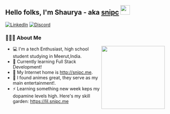## Hello folks, I'm Shaurya - aka [snipc](https://github.com/realsnipc) <img src="https://raw.githubusercontent.com/iampavangandhi/iampavangandhi/master/gifs/Hi.gif" width="30px"></h2>


[![LinkedIn](https://img.shields.io/badge/linkedin-%230077B5.svg?&style=for-the-badge&logo=linkedin&logoColor=white)](https://www.linkedin.com/in/realshaurya)
[![Discord](https://img.shields.io/badge/Discord-%235865F2.svg?style=for-the-badge&logo=discord&logoColor=white)](https://discord.com/users/1019641343875760350)

### 👨🏻‍💻 About Me

<img align='right' src='https://user-images.githubusercontent.com/5713670/87202985-820dcb80-c2b6-11ea-9f56-7ec461c497c3.gif' width='200"'>

- 💻 I'm a tech Enthusiast, high school student studying in Meerut,India.
- 🔭 Currently learning Full Stack Development!
- 🌱 My Internet home is http://snipc.me.
- 🥅 I found animes great, they serve as my main entertainment!.
- ⚡ Learning something new week keps my dopamine levels high. Here's my skill garden: https://lil.snipc.me
